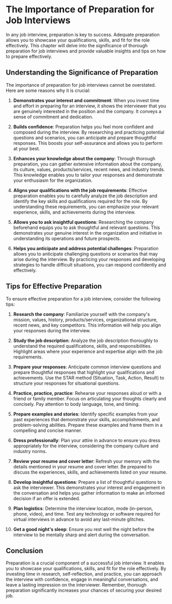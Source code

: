 The Importance of Preparation for Job Interviews
=========================================================

In any job interview, preparation is key to success. Adequate preparation allows you to showcase your qualifications, skills, and fit for the role effectively. This chapter will delve into the significance of thorough preparation for job interviews and provide valuable insights and tips on how to prepare effectively.

Understanding the Significance of Preparation
---------------------------------------------

The importance of preparation for job interviews cannot be overstated. Here are some reasons why it is crucial:

1. **Demonstrates your interest and commitment**: When you invest time and effort in preparing for an interview, it shows the interviewer that you are genuinely interested in the position and the company. It conveys a sense of commitment and dedication.

2. **Builds confidence**: Preparation helps you feel more confident and composed during the interview. By researching and practicing potential questions and scenarios, you can anticipate and prepare thoughtful responses. This boosts your self-assurance and allows you to perform at your best.

3. **Enhances your knowledge about the company**: Through thorough preparation, you can gather extensive information about the company, its culture, values, products/services, recent news, and industry trends. This knowledge enables you to tailor your responses and demonstrate your enthusiasm for the organization.

4. **Aligns your qualifications with the job requirements**: Effective preparation enables you to carefully analyze the job description and identify the key skills and qualifications required for the role. By understanding these requirements, you can emphasize your relevant experience, skills, and achievements during the interview.

5. **Allows you to ask insightful questions**: Researching the company beforehand equips you to ask thoughtful and relevant questions. This demonstrates your genuine interest in the organization and initiative in understanding its operations and future prospects.

6. **Helps you anticipate and address potential challenges**: Preparation allows you to anticipate challenging questions or scenarios that may arise during the interview. By practicing your responses and developing strategies to handle difficult situations, you can respond confidently and effectively.

Tips for Effective Preparation
------------------------------

To ensure effective preparation for a job interview, consider the following tips:

1. **Research the company**: Familiarize yourself with the company's mission, values, history, products/services, organizational structure, recent news, and key competitors. This information will help you align your responses during the interview.

2. **Study the job description**: Analyze the job description thoroughly to understand the required qualifications, skills, and responsibilities. Highlight areas where your experience and expertise align with the job requirements.

3. **Prepare your responses**: Anticipate common interview questions and prepare thoughtful responses that highlight your qualifications and achievements. Use the STAR method (Situation, Task, Action, Result) to structure your responses for situational questions.

4. **Practice, practice, practice**: Rehearse your responses aloud or with a friend or family member. Focus on articulating your thoughts clearly and concisely. Pay attention to body language, tone, and timing.

5. **Prepare examples and stories**: Identify specific examples from your past experiences that demonstrate your skills, accomplishments, and problem-solving abilities. Prepare these examples and frame them in a compelling and concise manner.

6. **Dress professionally**: Plan your attire in advance to ensure you dress appropriately for the interview, considering the company culture and industry norms.

7. **Review your resume and cover letter**: Refresh your memory with the details mentioned in your resume and cover letter. Be prepared to discuss the experiences, skills, and achievements listed on your resume.

8. **Develop insightful questions**: Prepare a list of thoughtful questions to ask the interviewer. This demonstrates your interest and engagement in the conversation and helps you gather information to make an informed decision if an offer is extended.

9. **Plan logistics**: Determine the interview location, mode (in-person, phone, video), and time. Test any technology or software required for virtual interviews in advance to avoid any last-minute glitches.

10. **Get a good night's sleep**: Ensure you rest well the night before the interview to be mentally sharp and alert during the conversation.

Conclusion
----------

Preparation is a crucial component of a successful job interview. It enables you to showcase your qualifications, skills, and fit for the role effectively. By investing time in research, self-reflection, and practice, you can approach the interview with confidence, engage in meaningful conversations, and leave a lasting impression on the interviewer. Remember, thorough preparation significantly increases your chances of securing your desired job.
